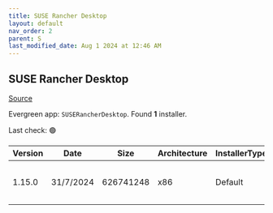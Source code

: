 ```yaml
---
title: SUSE Rancher Desktop
layout: default
nav_order: 2
parent: S
last_modified_date: Aug 1 2024 at 12:46 AM
---
```


## SUSE Rancher Desktop

[Source](https://rancherdesktop.io/)

Evergreen app: `SUSERancherDesktop`. Found **1** installer.

Last check: 🟢

| Version | Date      | Size      | Architecture | InstallerType | Type | URI                                                                                                                                                                                                                            |
| ------- | --------- | --------- | ------------ | ------------- | ---- | ------------------------------------------------------------------------------------------------------------------------------------------------------------------------------------------------------------------------------ |
| 1.15.0  | 31/7/2024 | 626741248 | x86          | Default       | msi  | [https://github.com/rancher-sandbox/rancher-desktop/releases/download/v1.15.0/Rancher.Desktop.Setup.1.15.0.msi](https://github.com/rancher-sandbox/rancher-desktop/releases/download/v1.15.0/Rancher.Desktop.Setup.1.15.0.msi) |
